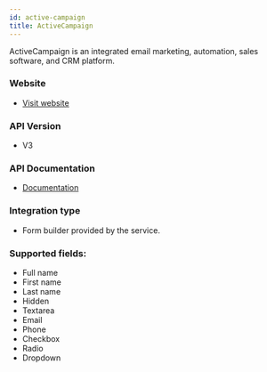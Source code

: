 ```yaml
---
id: active-campaign
title: ActiveCampaign
---
```


ActiveCampaign is an integrated email marketing, automation, sales software, and CRM platform.

### Website

* [Visit website](https://www.activecampaign.com/)

### API Version

* V3

### API Documentation

* [Documentation](https://developers.activecampaign.com/reference/overview)

### Integration type

* Form builder provided by the service.

### Supported fields:
* Full name
* First name
* Last name
* Hidden
* Textarea
* Email
* Phone
* Checkbox
* Radio
* Dropdown

